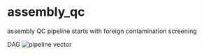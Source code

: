 # assembly_qc
assembly QC pipeline starts with foreign contamination screening

DAG
![pipeline vector](https://github.com/youngjun0827/assembly_qc/blob/main/rules/assembly_qc.workflow.png)
